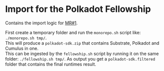 # Import for the Polkadot Fellowship
Contains the import logic for [MR#1](https://github.com/polkadot-fellows/runtimes/pull/1).

First create a temporary folder and run the `monorepo.sh` script like: `./monorepo.sh tmp/`.  
This will produce a `polkadot-sdk.zip` that contains Substrate, Polkadot and Cumulus in one.  
This can be ingested by the `fellowship.sh` script by running it on the same folder: `./fellowship.sh tmp/`. As output you get a `polkadot-sdk.filtered` folder that contains the final runtimes result.
